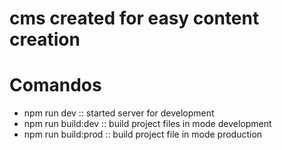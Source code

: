 # cms created for easy content creation

# Comandos

- npm run dev :: started server for development
- npm run build:dev  :: build project files in mode development
- npm run build:prod :: build project file in mode production